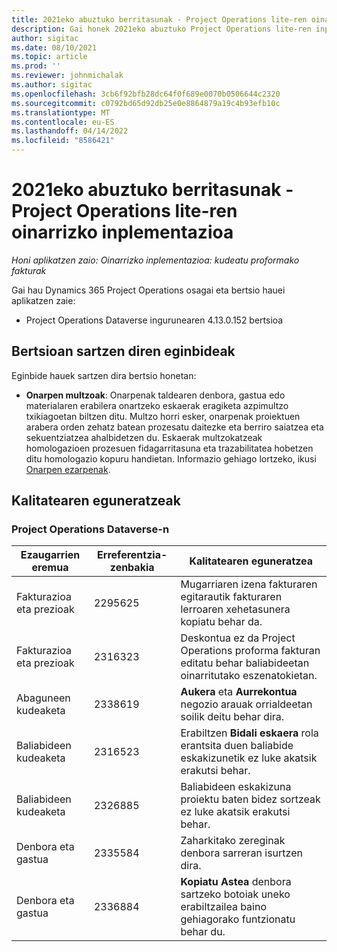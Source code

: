 ```yaml
---
title: 2021eko abuztuko berritasunak - Project Operations lite-ren oinarrizko inplementazioa
description: Gai honek 2021eko abuztuko Project Operations lite-ren inplementazioan eskuragarri dauden kalitate-eguneratzeei buruzko informazioa eskaintzen du.
author: sigitac
ms.date: 08/10/2021
ms.topic: article
ms.prod: ''
ms.reviewer: johnmichalak
ms.author: sigitac
ms.openlocfilehash: 3cb6f92bfb28dc64f0f689e0070b0506644c2320
ms.sourcegitcommit: c0792bd65d92db25e0e8864879a19c4b93efb10c
ms.translationtype: MT
ms.contentlocale: eu-ES
ms.lasthandoff: 04/14/2022
ms.locfileid: "8586421"
---
```

# <a name="whats-new-august-2021---project-operations-lite-deployment"></a>2021eko abuztuko berritasunak - Project Operations lite-ren oinarrizko inplementazioa

_Honi aplikatzen zaio: Oinarrizko inplementazioa: kudeatu proformako fakturak_

Gai hau Dynamics 365 Project Operations osagai eta bertsio hauei aplikatzen zaie:

  - Project Operations Dataverse ingurunearen 4.13.0.152 bertsioa

## <a name="features-included-in-this-release"></a>Bertsioan sartzen diren eginbideak

Eginbide hauek sartzen dira bertsio honetan:

- **Onarpen multzoak**: Onarpenak taldearen denbora, gastua edo materialaren erabilera onartzeko eskaerak eragiketa azpimultzo txikiagoetan biltzen ditu. Multzo horri esker, onarpenak proiektuen arabera orden zehatz batean prozesatu daitezke eta berriro saiatzea eta sekuentziatzea ahalbidetzen du. Eskaerak multzokatzeak homologazioen prozesuen fidagarritasuna eta trazabilitatea hobetzen ditu homologazio kopuru handietan. Informazio gehiago lortzeko, ikusi [Onarpen ezarpenak](../../approvals/approval-sets.md).

## <a name="quality-updates"></a>Kalitatearen eguneratzeak

### <a name="project-operations-on-dataverse"></a>Project Operations Dataverse-n

| **Ezaugarrien eremua** | **Erreferentzia-zenbakia** | **Kalitatearen eguneratzea** |
| --- | --- | --- |
| Fakturazioa eta prezioak | 2295625 | Mugarriaren izena fakturaren egitarautik fakturaren lerroaren xehetasunera kopiatu behar da. |
| Fakturazioa eta prezioak | 2316323 | Deskontua ez da Project Operations proforma fakturan editatu behar baliabideetan oinarritutako eszenatokietan. |
|   Abaguneen kudeaketa | 2338619 | **Aukera** eta **Aurrekontua** negozio arauak orrialdeetan soilik deitu behar dira. |
| Baliabideen kudeaketa | 2316523 | Erabiltzen **Bidali eskaera** rola erantsita duen baliabide eskakizunetik ez luke akatsik erakutsi behar. |
| Baliabideen kudeaketa | 2326885 | Baliabideen eskakizuna proiektu baten bidez sortzeak ez luke akatsik erakutsi behar. |
| Denbora eta gastua | 2335584 | Zaharkitako zereginak denbora sarreran isurtzen dira. |
| Denbora eta gastua | 2336884 | **Kopiatu Astea** denbora sartzeko botoiak uneko erabiltzailea baino gehiagorako funtzionatu behar du. |
